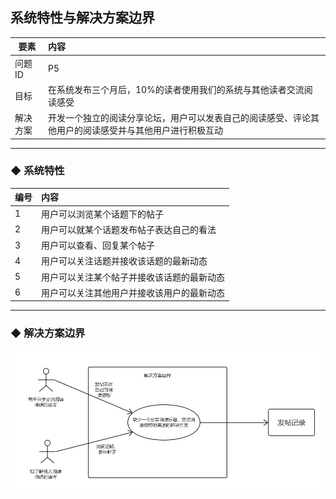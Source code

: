 ## 系统特性与解决方案边界

| 要素 | 内容 |
| --- | :--- |
| 问题ID | P5 |
| 目标 | 在系统发布三个月后，10%的读者使用我们的系统与其他读者交流阅读感受 |
| 解决方案 | 开发一个独立的阅读分享论坛，用户可以发表自己的阅读感受、评论其他用户的阅读感受并与其他用户进行积极互动 |

---

### ◆  系统特性

| 编号 | 内容 |
| --- | :--- |
| 1 | 用户可以浏览某个话题下的帖子 |
| 2 | 用户可以就某个话题发布帖子表达自己的看法 |
| 3 | 用户可以查看、回复某个帖子 |
| 4 | 用户可以关注话题并接收该话题的最新动态 |
| 5 | 用户可以关注某个帖子并接收该话题的最新动态 |
| 6 | 用户可以关注其他用户并接收该用户的最新动态 |

---

### ◆    解决方案边界

![](/assets/解决方案边界图P5.png)